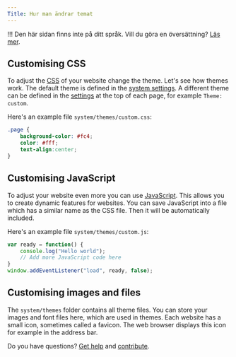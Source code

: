```yaml
---
Title: Hur man ändrar temat
---
```

!!! Den här sidan finns inte på ditt språk. Vill du göra en översättning? [Läs mer](/sv/yellow/help/contributing-guidelines).

## Customising CSS

To adjust the [CSS](https://www.w3schools.com/css/) of your website change the theme. Let's see how themes work. The default theme is defined in the [system settings](adjusting-system#system-settings). A different theme can be defined in the [settings](markdown-cheat-sheet#settings) at the top of each page, for example `Theme: custom`.

Here's an example file `system/themes/custom.css`:

``` css
.page {
    background-color: #fc4;
    color: #fff;
    text-align:center; 
}
```

## Customising JavaScript

To adjust your website even more you can use [JavaScript](https://www.w3schools.com/js/). This allows you to create dynamic features for websites. You can save JavaScript into a file which has a similar name as the CSS file. Then it will be automatically included.

Here's an example file `system/themes/custom.js`:

``` javascript
var ready = function() {
	console.log("Hello world");
	// Add more JavaScript code here
}
window.addEventListener("load", ready, false);
```

## Customising images and files

The `system/themes` folder contains all theme files. You can store your images and font files here, which are used in themes. Each website has a small icon, sometimes called a favicon. The web browser displays this icon for example in the address bar.

Do you have questions? [Get help](.) and [contribute](contributing-guidelines).
